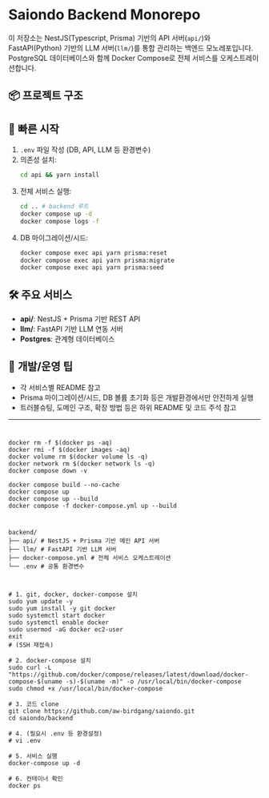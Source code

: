 # Saiondo Backend Monorepo

이 저장소는 NestJS(Typescript, Prisma) 기반의 API 서버(`api/`)와  
FastAPI(Python) 기반의 LLM 서버(`llm/`)를 통합 관리하는 백엔드 모노레포입니다.  
PostgreSQL 데이터베이스와 함께 Docker Compose로 전체 서비스를 오케스트레이션합니다.

## 📦 프로젝트 구조

## 🚀 빠른 시작

1. `.env` 파일 작성 (DB, API, LLM 등 환경변수)
2. 의존성 설치:  
   ```sh
   cd api && yarn install
   ```
3. 전체 서비스 실행:  
   ```sh
   cd .. # backend 루트
   docker compose up -d
   docker compose logs -f
   ```
4. DB 마이그레이션/시드:  
   ```sh
   docker compose exec api yarn prisma:reset
   docker compose exec api yarn prisma:migrate
   docker compose exec api yarn prisma:seed
   ```

## 🛠️ 주요 서비스

- **api/**: NestJS + Prisma 기반 REST API
- **llm/**: FastAPI 기반 LLM 연동 서버
- **Postgres**: 관계형 데이터베이스

## 📝 개발/운영 팁

- 각 서비스별 README 참고
- Prisma 마이그레이션/시드, DB 볼륨 초기화 등은 개발환경에서만 안전하게 실행
- 트러블슈팅, 도메인 구조, 확장 방법 등은 하위 README 및 코드 주석 참고

---


#
```
docker rm -f $(docker ps -aq)
docker rmi -f $(docker images -aq)
docker volume rm $(docker volume ls -q)
docker network rm $(docker network ls -q)
docker compose down -v

docker compose build --no-cache
docker compose up
docker compose up --build
docker compose -f docker-compose.yml up --build
```

#
```
backend/
├── api/ # NestJS + Prisma 기반 메인 API 서버
├── llm/ # FastAPI 기반 LLM 서버
├── docker-compose.yml # 전체 서비스 오케스트레이션
└── .env # 공통 환경변수
```





#
```
# 1. git, docker, docker-compose 설치
sudo yum update -y
sudo yum install -y git docker
sudo systemctl start docker
sudo systemctl enable docker
sudo usermod -aG docker ec2-user
exit
# (SSH 재접속)

# 2. docker-compose 설치
sudo curl -L "https://github.com/docker/compose/releases/latest/download/docker-compose-$(uname -s)-$(uname -m)" -o /usr/local/bin/docker-compose
sudo chmod +x /usr/local/bin/docker-compose

# 3. 코드 clone
git clone https://github.com/aw-birdgang/saiondo.git
cd saiondo/backend

# 4. (필요시 .env 등 환경설정)
# vi .env

# 5. 서비스 실행
docker-compose up -d

# 6. 컨테이너 확인
docker ps
```
